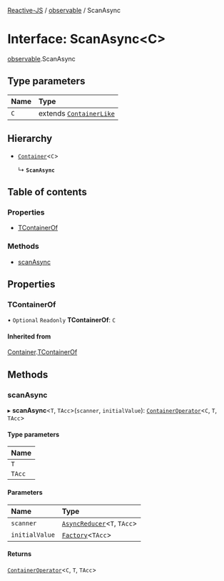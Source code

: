 [Reactive-JS](../README.md) / [observable](../modules/observable.md) / ScanAsync

# Interface: ScanAsync<C\>

[observable](../modules/observable.md).ScanAsync

## Type parameters

| Name | Type |
| :------ | :------ |
| `C` | extends [`ContainerLike`](container.ContainerLike.md) |

## Hierarchy

- [`Container`](container.Container.md)<`C`\>

  ↳ **`ScanAsync`**

## Table of contents

### Properties

- [TContainerOf](observable.ScanAsync.md#tcontainerof)

### Methods

- [scanAsync](observable.ScanAsync.md#scanasync)

## Properties

### TContainerOf

• `Optional` `Readonly` **TContainerOf**: `C`

#### Inherited from

[Container](container.Container.md).[TContainerOf](container.Container.md#tcontainerof)

## Methods

### scanAsync

▸ **scanAsync**<`T`, `TAcc`\>(`scanner`, `initialValue`): [`ContainerOperator`](../modules/container.md#containeroperator)<`C`, `T`, `TAcc`\>

#### Type parameters

| Name |
| :------ |
| `T` |
| `TAcc` |

#### Parameters

| Name | Type |
| :------ | :------ |
| `scanner` | [`AsyncReducer`](../modules/observable.md#asyncreducer)<`T`, `TAcc`\> |
| `initialValue` | [`Factory`](../modules/functions.md#factory)<`TAcc`\> |

#### Returns

[`ContainerOperator`](../modules/container.md#containeroperator)<`C`, `T`, `TAcc`\>
